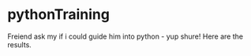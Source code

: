 # pythonTraining
Freiend ask my if i could guide him into python - yup shure! Here are the results.
